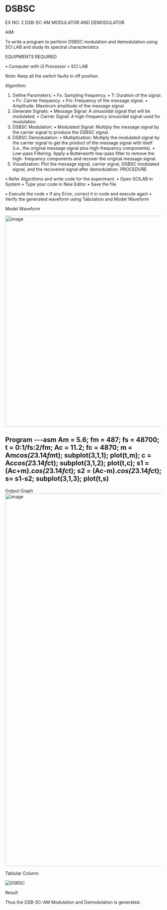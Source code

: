 # DSBSC


EX NO: 2	DSB-SC-AM MODULATOR AND DEMODULATOR

AIM:

To write a program to perform DSBSC modulation and demodulation using SCI LAB and study its spectral characteristics

EQUIPMENTS REQUIRED

•	Computer with i3 Processor
•	SCI LAB

Note: Keep all the switch faults in off position

Algorithm:

1.	Define Parameters:
•	Fs: Sampling frequency.
•	T: Duration of the signal.
•	Fc: Carrier frequency.
•	Fm: Frequency of the message signal.
•	Amplitude: Maximum amplitude of the message signal.
2.	Generate Signals:
•	Message Signal: A sinusoidal signal that will be modulated.
•	Carrier Signal: A high-frequency sinusoidal signal used for modulation.
3.	DSBSC Modulation:
•	Modulated Signal: Multiply the message signal by the carrier signal to produce the DSBSC signal.
4.	DSBSC Demodulation:
•	Multiplication: Multiply the modulated signal by the carrier signal to get the product of the message signal with itself (i.e., the original message signal plus high-frequency components).
•	Low-pass Filtering: Apply a Butterworth low-pass filter to remove the high- frequency components and recover the original message signal.
5.	Visualization:
Plot the message signal, carrier signal, DSBSC modulated signal, and the recovered signal after demodulation.
PROCEDURE

•	Refer Algorithms and write code for the experiment.
•	Open SCILAB in System
•	Type your code in New Editor
•	Save the file
 
•	Execute the code
•	If any Error, correct it in code and execute again
•	Verify the generated waveform using Tabulation and Model Waveform

Model Waveform

<img width="703" height="679" alt="image" src="https://github.com/user-attachments/assets/e7c7c7f8-ccf2-41ac-b1f3-325989941a6f" />

Program
---asm
Am = 5.6;
fm = 487;
fs = 48700;
t = 0:1/fs:2/fm;
Ac = 11.2; 
fc = 4870;
m = Am*cos(2*3.14*fm*t);
subplot(3,1,1);
plot(t,m);
c = Ac*cos(2*3.14*fc*t);
subplot(3,1,2);
plot(t,c);
s1 = (Ac+m).*cos(2*3.14*fc*t);
s2 = (Ac-m).*cos(2*3.14*fc*t);
s= s1-s2;
subplot(3,1,3);
plot(t,s)
---

Output Graph
<img width="1919" height="1199" alt="image" src="https://github.com/user-attachments/assets/7870ad4f-6c88-4cbb-b425-f611c256fe9f" />



Tablular Column

![DSBSC](https://github.com/user-attachments/assets/3a2944c0-6583-4dfd-9953-20bf0e992bda)



Result

Thus the DSB-SC-AM Modulation and Demodulation is generated.

